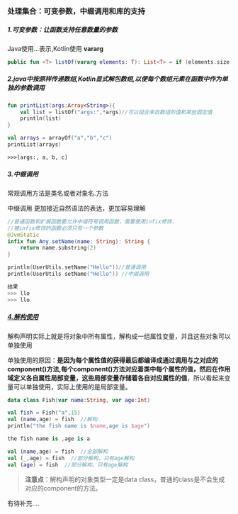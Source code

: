 ### 处理集合：可变参数，中缀调用和库的支持

##### 1.可变参数：让函数支持任意数量的参数

Java使用...表示,Kotlin使用 **vararg**

```kotlin
public fun <T> listOf(vararg elements: T): List<T> = if (elements.size > 0) elements.asList() else emptyList()
```

##### 2.java中按原样传递数组,Kotlin显式解包数组,以便每个数组元素在函数中作为单独的参数调用
```kotlin
fun printList(args:Array<String>){
    val list = listOf("args:",*args)//可以组合来自数组的值和某些固定值
    println(list)
}
```

```kotlin
val arrays = arrayOf("a","b","c")
printList(arrays)
```

```
>>>[args:, a, b, c]
```

##### 3.中缀调用

常规调用方法是类名或者对象名.方法

中缀调用 更加接近自然语法的表达，更加容易理解

```kotlin
//普通函数和扩展函数要允许中缀符号调用函数，需要使用infix修饰，
//被infix修饰的函数必须只有一个参数
@JvmStatic
infix fun Any.setName(name: String): String {
    return name.substring(2)
}
```

```kotlin
println(UserUtils.setName("Hello"))//普通调用
println(UserUtils setName("Hello")) //中缀调用
```



```kotlin
结果
>>> llo
>>> llo
```

##### [4.解构使用](https://www.jianshu.com/p/26fc881c381f)

解构声明实际上就是将对象中所有属性，解构成一组属性变量，并且这些对象可以单独使用

单独使用的原因：**是因为每个属性值的获得最后都编译成通过调用与之对应的component()方法,每个component()方法对应着类中每个属性的值，然后在作用域定义各自属性局部变量，这些局部变量存储着各自对应属性的值**，所以看起来变量可以单独使用，实际上使用的是局部变量。

```kotlin
data class Fish(var name:String, var age:Int)
```

```kotlin
val fish = Fish("a",15)
val (name,age) = fish  //解构
println("the fish name is $name,age is $age")
```

```kotlin
the fish name is ,age is a
```

```kotlin
val (name,age) = fish  //全部解构
val (_,age) = fish  //部分解构，只有age解构
val (age) = fish  //部分解构，只有age解构
```

>
>
>**注意点**：解构声明的对象类型一定是data class，普通的class是不会生成对应的component的方法。

有待补充....